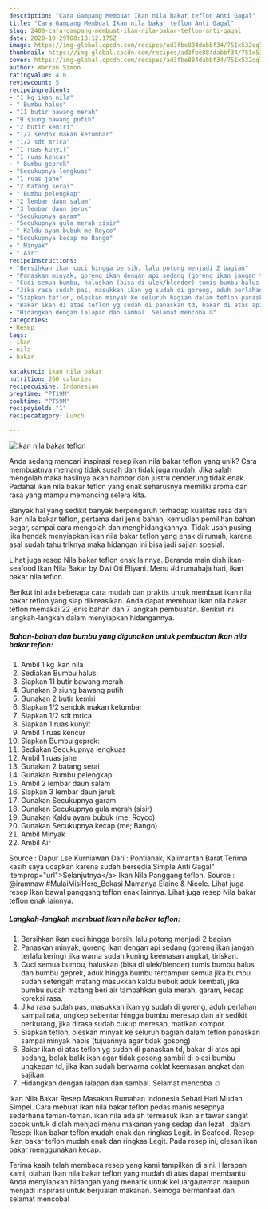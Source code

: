 ```yaml
---
description: "Cara Gampang Membuat Ikan nila bakar teflon Anti Gagal"
title: "Cara Gampang Membuat Ikan nila bakar teflon Anti Gagal"
slug: 2408-cara-gampang-membuat-ikan-nila-bakar-teflon-anti-gagal
date: 2020-10-29T08:18:12.175Z
image: https://img-global.cpcdn.com/recipes/ad3fbe884dabbf34/751x532cq70/ikan-nila-bakar-teflon-foto-resep-utama.jpg
thumbnail: https://img-global.cpcdn.com/recipes/ad3fbe884dabbf34/751x532cq70/ikan-nila-bakar-teflon-foto-resep-utama.jpg
cover: https://img-global.cpcdn.com/recipes/ad3fbe884dabbf34/751x532cq70/ikan-nila-bakar-teflon-foto-resep-utama.jpg
author: Warren Simon
ratingvalue: 4.6
reviewcount: 5
recipeingredient:
- "1 kg ikan nila"
- " Bumbu halus"
- "11 butir bawang merah"
- "9 siung bawang putih"
- "2 butir kemiri"
- "1/2 sendok makan ketumbar"
- "1/2 sdt mrica"
- "1 ruas kunyit"
- "1 ruas kencur"
- " Bumbu geprek"
- "Secukupnya lengkuas"
- "1 ruas jahe"
- "2 batang serai"
- " Bumbu pelengkap"
- "2 lembar daun salam"
- "3 lembar daun jeruk"
- "Secukupnya garam"
- "Secukupnya gula merah sisir"
- " Kaldu ayam bubuk me Royco"
- "Secukupnya kecap me Bango"
- " Minyak"
- " Air"
recipeinstructions:
- "Bersihkan ikan cuci hingga bersih, lalu potong menjadi 2 bagian"
- "Panaskan minyak, goreng ikan dengan api sedang (goreng ikan jangan terlalu kering) jika warna sudah kuning keemasan angkat, tiriskan."
- "Cuci semua bumbu, haluskan (bisa di ulek/blender) tumis bumbu halus dan bumbu geprek, aduk hingga bumbu tercampur semua jika bumbu sudah setengah matang masukkan kaldu bubuk aduk kembali, jika bumbu sudah matang beri air tambahkan gula merah, garam, kecap koreksi rasa."
- "Jika rasa sudah pas, masukkan ikan yg sudah di goreng, aduh perlahan sampai rata, ungkep sebentar hingga bumbu meresap dan air sedikit berkurang, jika dirasa sudah cukup meresap, matikan kompor."
- "Siapkan teflon, oleskan minyak ke seluruh bagian dalam teflon panaskan sampai minyak habis (tujuannya agar tidak gosong)"
- "Bakar ikan di atas teflon yg sudah di panaskan td, bakar di atas api sedang, bolak balik ikan agar tidak gosong sambil di olesi bumbu ungkepan td, jika ikan sudah berwarna coklat keemasan angkat dan sajikan."
- "Hidangkan dengan lalapan dan sambal. Selamat mencoba ☺️"
categories:
- Resep
tags:
- ikan
- nila
- bakar

katakunci: ikan nila bakar 
nutrition: 260 calories
recipecuisine: Indonesian
preptime: "PT19M"
cooktime: "PT59M"
recipeyield: "1"
recipecategory: Lunch

---
```



![Ikan nila bakar teflon](https://img-global.cpcdn.com/recipes/ad3fbe884dabbf34/751x532cq70/ikan-nila-bakar-teflon-foto-resep-utama.jpg)

Anda sedang mencari inspirasi resep ikan nila bakar teflon yang unik? Cara membuatnya memang tidak susah dan tidak juga mudah. Jika salah mengolah maka hasilnya akan hambar dan justru cenderung tidak enak. Padahal ikan nila bakar teflon yang enak seharusnya memiliki aroma dan rasa yang mampu memancing selera kita.

Banyak hal yang sedikit banyak berpengaruh terhadap kualitas rasa dari ikan nila bakar teflon, pertama dari jenis bahan, kemudian pemilihan bahan segar, sampai cara mengolah dan menghidangkannya. Tidak usah pusing jika hendak menyiapkan ikan nila bakar teflon yang enak di rumah, karena asal sudah tahu triknya maka hidangan ini bisa jadi sajian spesial.

Lihat juga resep Nila bakar teflon enak lainnya. Beranda main dish ikan-seafood Ikan Nila Bakar by Dwi Oti Eliyani. Menu #dirumahaja hari, ikan bakar nila teflon.


Berikut ini ada beberapa cara mudah dan praktis untuk membuat ikan nila bakar teflon yang siap dikreasikan. Anda dapat membuat Ikan nila bakar teflon memakai 22 jenis bahan dan 7 langkah pembuatan. Berikut ini langkah-langkah dalam menyiapkan hidangannya.

<!--inarticleads1-->

##### Bahan-bahan dan bumbu yang digunakan untuk pembuatan Ikan nila bakar teflon:

1. Ambil 1 kg ikan nila
1. Sediakan  Bumbu halus:
1. Siapkan 11 butir bawang merah
1. Gunakan 9 siung bawang putih
1. Gunakan 2 butir kemiri
1. Siapkan 1/2 sendok makan ketumbar
1. Siapkan 1/2 sdt mrica
1. Siapkan 1 ruas kunyit
1. Ambil 1 ruas kencur
1. Siapkan  Bumbu geprek:
1. Sediakan Secukupnya lengkuas
1. Ambil 1 ruas jahe
1. Gunakan 2 batang serai
1. Gunakan  Bumbu pelengkap:
1. Ambil 2 lembar daun salam
1. Siapkan 3 lembar daun jeruk
1. Gunakan Secukupnya garam
1. Gunakan Secukupnya gula merah (sisir)
1. Gunakan  Kaldu ayam bubuk (me; Royco)
1. Gunakan Secukupnya kecap (me; Bango)
1. Ambil  Minyak
1. Ambil  Air


Source : Dapur Lse Kurniawan Dari : Pontianak, Kalimantan Barat Terima kasih saya ucapkan karena sudah bersedia Simple Anti Gagal&#34; itemprop=&#34;url&#34;&gt;Selanjutnya&lt;/a&gt; Ikan Nila Panggang teflon. Source : @iramnaw #MulaiMisiHero_Bekasi Mamanya Elaine &amp; Nicole. Lihat juga resep Ikan bawal panggang teflon enak lainnya. Lihat juga resep Nila bakar teflon enak lainnya. 

<!--inarticleads2-->

##### Langkah-langkah membuat Ikan nila bakar teflon:

1. Bersihkan ikan cuci hingga bersih, lalu potong menjadi 2 bagian
1. Panaskan minyak, goreng ikan dengan api sedang (goreng ikan jangan terlalu kering) jika warna sudah kuning keemasan angkat, tiriskan.
1. Cuci semua bumbu, haluskan (bisa di ulek/blender) tumis bumbu halus dan bumbu geprek, aduk hingga bumbu tercampur semua jika bumbu sudah setengah matang masukkan kaldu bubuk aduk kembali, jika bumbu sudah matang beri air tambahkan gula merah, garam, kecap koreksi rasa.
1. Jika rasa sudah pas, masukkan ikan yg sudah di goreng, aduh perlahan sampai rata, ungkep sebentar hingga bumbu meresap dan air sedikit berkurang, jika dirasa sudah cukup meresap, matikan kompor.
1. Siapkan teflon, oleskan minyak ke seluruh bagian dalam teflon panaskan sampai minyak habis (tujuannya agar tidak gosong)
1. Bakar ikan di atas teflon yg sudah di panaskan td, bakar di atas api sedang, bolak balik ikan agar tidak gosong sambil di olesi bumbu ungkepan td, jika ikan sudah berwarna coklat keemasan angkat dan sajikan.
1. Hidangkan dengan lalapan dan sambal. Selamat mencoba ☺️


Ikan Nila Bakar Resep Masakan Rumahan Indonesia Sehari Hari Mudah Simpel. Cara mebuat ikan nila bakar teflon pedas manis resepnya sederhana teman-teman. ikan nila adalah termasuk ikan air tawar sangat cocok untuk diolah menjadi menu makanan yang sedap dan lezat , dalam. Resep: Ikan bakar teflon mudah enak dan ringkas Legit. in Seafood. Resep: Ikan bakar teflon mudah enak dan ringkas Legit. Pada resep ini, olesan ikan bakar menggunakan kecap. 

Terima kasih telah membaca resep yang kami tampilkan di sini. Harapan kami, olahan Ikan nila bakar teflon yang mudah di atas dapat membantu Anda menyiapkan hidangan yang menarik untuk keluarga/teman maupun menjadi inspirasi untuk berjualan makanan. Semoga bermanfaat dan selamat mencoba!
